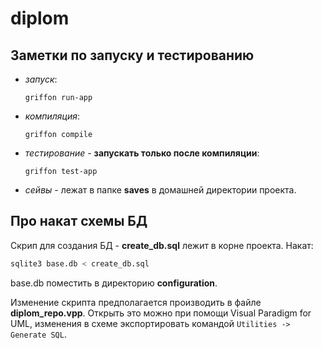 diplom
======

Заметки по запуску и тестированию
---------------------------------

- *запуск*:
  
  ```shell
  griffon run-app
  ```
- *компиляция*:

  ```shell
  griffon compile
  ```
- *тестирование* - **запускать только после компиляции**:

  ```shell
  griffon test-app
  ```

- *сейвы* -  лежат в папке **saves** в домашней директории проекта.

Про накат схемы БД
-------------

Скрип для создания БД - **create_db.sql** лежит в корне проекта. Накат:

   ```sql
   sqlite3 base.db < create_db.sql
   ```

base.db поместить в директорию **configuration**.

Изменение скрипта предполагается производить в файле **diplom_repo.vpp**. Открыть это можно при помощи Visual Paradigm for UML, изменения в схеме экспортировать командой `Utilities -> Generate SQL`.
